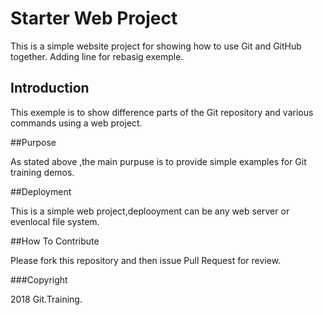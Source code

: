 # Starter Web Project

This is a simple website project for showing how to use Git and GitHub together. Adding line for rebasig exemple.

## Introduction

This exemple is to show difference parts of the Git repository and various commands using a web project.

##Purpose

As stated above ,the main purpuse is to provide simple examples for Git training demos.

##Deployment

This is a simple web project,deplooyment can be any web server or evenlocal file system.

##How To Contribute

Please fork this repository and then issue Pull Request for review.

###Copyright

2018 Git.Training.

